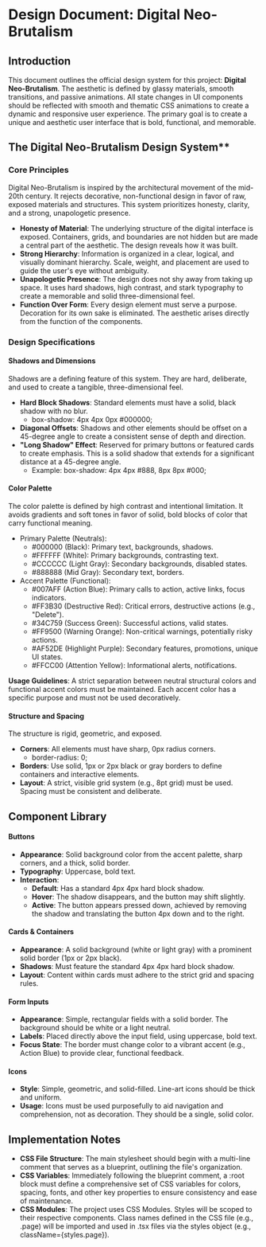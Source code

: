 # Design Document: Digital Neo-Brutalism

## Introduction

This document outlines the official design system for this project: **Digital Neo-Brutalism**. The aesthetic is defined by glassy materials, smooth transitions, and passive animations. All state changes in UI components should be reflected with smooth and thematic CSS animations to create a dynamic and responsive user experience.
The primary goal is to create a unique and aesthetic user interface that is bold, functional, and memorable.

## The Digital Neo-Brutalism Design System\*\*

### Core Principles

Digital Neo-Brutalism is inspired by the architectural movement of the mid-20th century. It rejects decorative, non-functional design in favor of raw, exposed materials and structures. This system prioritizes honesty, clarity, and a strong, unapologetic presence.

- **Honesty of Material**: The underlying structure of the digital interface is exposed. Containers, grids, and boundaries are not hidden but are made a central part of the aesthetic. The design reveals how it was built.
- **Strong Hierarchy**: Information is organized in a clear, logical, and visually dominant hierarchy. Scale, weight, and placement are used to guide the user's eye without ambiguity.
- **Unapologetic Presence**: The design does not shy away from taking up space. It uses hard shadows, high contrast, and stark typography to create a memorable and solid three-dimensional feel.
- **Function Over Form**: Every design element must serve a purpose. Decoration for its own sake is eliminated. The aesthetic arises directly from the function of the components.

### Design Specifications

#### Shadows and Dimensions

Shadows are a defining feature of this system. They are hard, deliberate, and used to create a tangible, three-dimensional feel.

- **Hard Block Shadows**: Standard elements must have a solid, black shadow with no blur.
  - box-shadow: 4px 4px 0px \#000000;
- **Diagonal Offsets**: Shadows and other elements should be offset on a 45-degree angle to create a consistent sense of depth and direction.
- **"Long Shadow" Effect**: Reserved for primary buttons or featured cards to create emphasis. This is a solid shadow that extends for a significant distance at a 45-degree angle.
  - Example: box-shadow: 4px 4px \#888, 8px 8px \#000;

#### Color Palette

The color palette is defined by high contrast and intentional limitation. It avoids gradients and soft tones in favor of solid, bold blocks of color that carry functional meaning.

- Primary Palette (Neutrals):
  - \#000000 (Black): Primary text, backgrounds, shadows.
  - \#FFFFFF (White): Primary backgrounds, contrasting text.
  - \#CCCCCC (Light Gray): Secondary backgrounds, disabled states.
  - \#888888 (Mid Gray): Secondary text, borders.
- Accent Palette (Functional):
  - \#007AFF (Action Blue): Primary calls to action, active links, focus indicators.
  - \#FF3B30 (Destructive Red): Critical errors, destructive actions (e.g., "Delete").
  - \#34C759 (Success Green): Successful actions, valid states.
  - \#FF9500 (Warning Orange): Non-critical warnings, potentially risky actions.
  - \#AF52DE (Highlight Purple): Secondary features, promotions, unique UI states.
  - \#FFCC00 (Attention Yellow): Informational alerts, notifications.

**Usage Guidelines**: A strict separation between neutral structural colors and functional accent colors must be maintained. Each accent color has a specific purpose and must not be used decoratively.

#### Structure and Spacing

The structure is rigid, geometric, and exposed.

- **Corners**: All elements must have sharp, 0px radius corners.
  - border-radius: 0;
- **Borders**: Use solid, 1px or 2px black or gray borders to define containers and interactive elements.
- **Layout**: A strict, visible grid system (e.g., 8pt grid) must be used. Spacing must be consistent and deliberate.

## Component Library

#### Buttons

- **Appearance**: Solid background color from the accent palette, sharp corners, and a thick, solid border.
- **Typography**: Uppercase, bold text.
- **Interaction**:
  - **Default**: Has a standard 4px 4px hard block shadow.
  - **Hover**: The shadow disappears, and the button may shift slightly.
  - **Active**: The button appears pressed down, achieved by removing the shadow and translating the button 4px down and to the right.

#### Cards & Containers

- **Appearance**: A solid background (white or light gray) with a prominent solid border (1px or 2px black).
- **Shadows**: Must feature the standard 4px 4px hard block shadow.
- **Layout**: Content within cards must adhere to the strict grid and spacing rules.

#### Form Inputs

- **Appearance**: Simple, rectangular fields with a solid border. The background should be white or a light neutral.
- **Labels**: Placed directly above the input field, using uppercase, bold text.
- **Focus State**: The border must change color to a vibrant accent (e.g., Action Blue) to provide clear, functional feedback.

#### Icons

- **Style**: Simple, geometric, and solid-filled. Line-art icons should be thick and uniform.
- **Usage**: Icons must be used purposefully to aid navigation and comprehension, not as decoration. They should be a single, solid color.

## Implementation Notes

- **CSS File Structure**: The main stylesheet should begin with a multi-line comment that serves as a blueprint, outlining the file's organization.
- **CSS Variables**: Immediately following the blueprint comment, a :root block must define a comprehensive set of CSS variables for colors, spacing, fonts, and other key properties to ensure consistency and ease of maintenance.
- **CSS Modules**: The project uses CSS Modules. Styles will be scoped to their respective components. Class names defined in the CSS file (e.g., .page) will be imported and used in .tsx files via the styles object (e.g., className={styles.page}).
